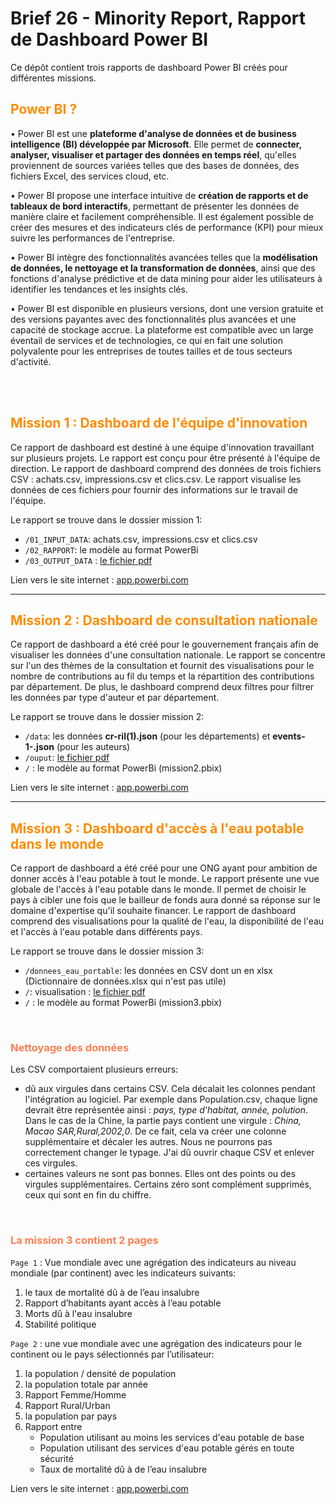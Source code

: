 # Brief 26 - Minority Report, Rapport de Dashboard Power BI

<p>Ce dépôt contient trois rapports de dashboard Power BI créés pour différentes missions.</p>

## <span style="color: #FF8C00">Power BI ?</span>

<p>&bull; Power BI est une <b>plateforme d'analyse de données et de business intelligence (BI) développée par Microsoft</b>. Elle permet de <b>connecter, analyser, visualiser et partager des données en temps réel</b>, qu'elles proviennent de sources variées telles que des bases de données, des fichiers Excel, des services cloud, etc.</p>

<p>&bull; Power BI propose une interface intuitive de <b>création de rapports et de tableaux de bord interactifs</b>, permettant de présenter les données de manière claire et facilement compréhensible. Il est également possible de créer des mesures et des indicateurs clés de performance (KPI) pour mieux suivre les performances de l'entreprise.</p>

<p>&bull; Power BI intègre des fonctionnalités avancées telles que la <b>modélisation de données, le nettoyage et la transformation de données</b>, ainsi que des fonctions d'analyse prédictive et de data mining pour aider les utilisateurs à identifier les tendances et les insights clés.</p>

<p>&bull; Power BI est disponible en plusieurs versions, dont une version gratuite et des versions payantes avec des fonctionnalités plus avancées et une capacité de stockage accrue. La plateforme est compatible avec un large éventail de services et de technologies, ce qui en fait une solution polyvalente pour les entreprises de toutes tailles et de tous secteurs d'activité.</p>

<br><br>

## <span style="color: #FF8C00">Mission 1 : Dashboard de l'équipe d'innovation</span>

Ce rapport de dashboard est destiné à une équipe d'innovation travaillant sur plusieurs projets. Le rapport est conçu pour être présenté à l'équipe de direction. Le rapport de dashboard comprend des données de trois fichiers CSV : achats.csv, impressions.csv et clics.csv. Le rapport visualise les données de ces fichiers pour fournir des informations sur le travail de l'équipe.

Le rapport se trouve dans le dossier mission 1:
- `/01_INPUT_DATA`: achats.csv, impressions.csv et clics.csv
- `/02_RAPPORT`: le modèle au format PowerBi
- `/03_OUTPUT_DATA` : [le fichier pdf](/mission1/03_OUTPUT_DATA/mission1.pdf)

Lien vers le site internet : [app.powerbi.com](https://app.powerbi.com/links/OKSFUQFwlD?ctid=a2e466aa-4f86-4545-b5b8-97da7c8febf3&pbi_source=linkShare)

<hr>

## <span style="color: #FF8C00">Mission 2 : Dashboard de consultation nationale</span>

Ce rapport de dashboard a été créé pour le gouvernement français afin de visualiser les données d'une consultation nationale. Le rapport se concentre sur l'un des thèmes de la consultation et fournit des visualisations pour le nombre de contributions au fil du temps et la répartition des contributions par département. De plus, le dashboard comprend deux filtres pour filtrer les données par type d'auteur et par département.

Le rapport se trouve dans le dossier mission 2:
- `/data`: les données **cr-ril(1).json** (pour les départements) et **events-1-.json** (pour les auteurs)
- `/ouput`: [le fichier pdf](/mission2/output/mission2.pdf)
- `/` : le modèle au format PowerBi (mission2.pbix)

Lien vers le site internet : [app.powerbi.com](https://app.powerbi.com/links/ytyxf6ZEoI?ctid=a2e466aa-4f86-4545-b5b8-97da7c8febf3&pbi_source=linkShare)


<hr>

## <span style="color: #FF8C00">Mission 3 : Dashboard d'accès à l'eau potable dans le monde</span>

Ce rapport de dashboard a été créé pour une ONG ayant pour ambition de donner accès à l'eau potable à tout le monde. Le rapport présente une vue globale de l'accès à l'eau potable dans le monde. Il permet de choisir le pays à cibler une fois que le bailleur de fonds aura donné sa réponse sur le domaine d'expertise qu'il souhaite financer. Le rapport de dashboard comprend des visualisations pour la qualité de l'eau, la disponibilité de l'eau et l'accès à l'eau potable dans différents pays.

Le rapport se trouve dans le dossier mission 3:
- `/donnees_eau_portable`: les données en CSV dont un en xlsx (Dictionnaire de données.xlsx qui n'est pas utile)
- `/`: visualisation : [le fichier pdf](/mission3/mission3.pdf)
- `/` : le modèle au format PowerBi (mission3.pbix)

<br>

### <span style="color: #FF7F50">Nettoyage des données<span>

Les CSV comportaient plusieurs erreurs:

- dû aux virgules dans certains CSV. Cela décalait les colonnes pendant l'intégration au logiciel. Par exemple dans Population.csv, chaque ligne devrait être représentée ainsi : *pays, type d'habitat, année, polution*. Dans le cas de la Chine, la partie pays contient une virgule : *China, Macao SAR,Rural,2002,0*. De ce fait, cela va créer une colonne supplémentaire et décaler les autres. Nous ne pourrons pas correctement changer le typage. J'ai dû ouvrir chaque CSV et enlever ces virgules.
- certaines valeurs ne sont pas bonnes. Elles ont des points ou des virgules supplémentaires. Certains zéro sont complément supprimés, ceux qui sont en fin du chiffre.

<br>

### <span style="color: #FF7F50">La mission 3 contient 2 pages<span>

`Page 1` : Vue mondiale avec une agrégation des indicateurs au niveau mondiale (par continent) avec les indicateurs suivants:

1. le taux de mortalité dû à de l’eau insalubre
2. Rapport d’habitants ayant accès à l’eau potable
3. Morts dû à l'eau insalubre
4. Stabilité politique 

`Page 2` : une vue mondiale avec une agrégation des indicateurs pour le continent ou le pays sélectionnés par l’utilisateur:

1. la population / densité de population 
2. la population totale par année
3. Rapport Femme/Homme
4. Rapport Rural/Urban
5. la population par pays
6. Rapport entre 
    - Population utilisant au moins les services d'eau potable de base
    - Population utilisant des services d'eau potable gérés en toute sécurité
    - Taux de mortalité dû à de l’eau insalubre


Lien vers le site internet : [app.powerbi.com](https://app.powerbi.com/links/6vtwBtAW0u?ctid=a2e466aa-4f86-4545-b5b8-97da7c8febf3&pbi_source=linkShare&bookmarkGuid=4cb63d04-a3d2-4860-94e3-d616e4aecf05)